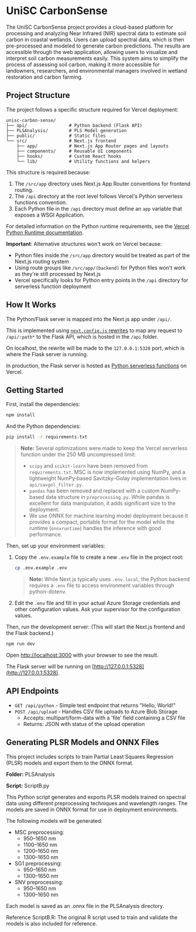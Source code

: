 # UniSC CarbonSense

The UniSC CarbonSense project provides a cloud-based platform for processing and analyzing Near Infrared (NIR) spectral data to estimate soil carbon in coastal wetlands. Users can upload spectral data, which is then pre-processed and modeled to generate carbon predictions. The results are accessible through the web application, allowing users to visualize and interpret soil carbon measurements easily. This system aims to simplify the process of assessing soil carbon, making it more accessible for landowners, researchers, and environmental managers involved in wetland restoration and carbon farming.

## Project Structure

The project follows a specific structure required for Vercel deployment:

```
unisc-carbon-sense/
├── api/                # Python backend (Flask API)
├── PLSAnalysis/        # PLS Model generation
├── public/             # Static files
└── src/                # Next.js frontend
    ├── app/            # Next.js App Router pages and layouts
    ├── components/     # Reusable UI components
    ├── hooks/          # Custom React hooks
    └── lib/            # Utility functions and helpers
```

This structure is required because:

1. The `/src/app` directory uses Next.js App Router conventions for frontend routing.
2. The `/api` directory at the root level follows Vercel's Python serverless functions convention.
3. Each Python file in the `/api` directory must define an `app` variable that exposes a WSGI Application.

For detailed information on the Python runtime requirements, see the [Vercel Python Runtime documentation](https://vercel.com/docs/functions/runtimes/python).

**Important**: Alternative structures won't work on Vercel because:

- Python files inside the `/src/app` directory would be treated as part of the Next.js routing system
- Using route groups like `/src/app/(backend)` for Python files won't work as they're still processed by Next.js
- Vercel specifically looks for Python entry points in the `/api` directory for serverless function deployment

## How It Works

The Python/Flask server is mapped into the Next.js app under `/api/`.

This is implemented using [`next.config.js` rewrites](https://github.com/vercel/examples/blob/main/python/nextjs-flask/next.config.js) to map any request to `/api/:path*` to the Flask API, which is hosted in the `/api` folder.

On localhost, the rewrite will be made to the `127.0.0.1:5328` port, which is where the Flask server is running.

In production, the Flask server is hosted as [Python serverless functions](https://vercel.com/docs/concepts/functions/serverless-functions/runtimes/python) on Vercel.

## Getting Started

First, install the dependencies:

```bash
npm install
```

And the Python dependencies:

```bash
pip install -r requirements.txt
```

> **Note:** Several optimizations were made to keep the Vercel serverless function under the 250 MB uncompressed limit:
>
> - `scipy` and `scikit-learn` have been removed from `requirements.txt`. MSC is now implemented using NumPy, and a lightweight NumPy‑based Savitzky–Golay implementation lives in `api/savgol_filter.py`.
> - `pandas` has been removed and replaced with a custom NumPy-based data structure in `preprocessing.py`. While pandas is excellent for data manipulation, it adds significant size to the deployment.
> - We use ONNX for machine learning model deployment because it provides a compact, portable format for the model while the runtime (`onnxruntime`) handles the inference with good performance.

Then, set up your environment variables:

1. Copy the `.env.example` file to create a new `.env` file in the project root:

   ```bash
   cp .env.example .env
   ```

   > **Note:** While Next.js typically uses `.env.local`, the Python backend requires a `.env` file to access environment variables through python-dotenv.

2. Edit the `.env` file and fill in your actual Azure Storage credentials and other configuration values. Ask your supervisor for the configuration values.

Then, run the development server:
(This will start the Next.js frontend and the Flask backend.)

```bash
npm run dev
```

Open [http://localhost:3000](http://localhost:3000) with your browser to see the result.

The Flask server will be running on [http://127.0.0.1:5328](http://127.0.0.1:5328).

## API Endpoints

- `GET /api/python` - Simple test endpoint that returns "Hello, World!"
- `POST /api/upload` - Handles CSV file uploads to Azure Blob Storage
  - Accepts: multipart/form-data with a 'file' field containing a CSV file
  - Returns: JSON with status of the upload operation

## Generating PLSR Models and ONNX Files

This project includes scripts to train Partial Least Squares Regression (PLSR) models and export them to the ONNX format.

**Folder:** PLSAnalysis

**Script:** ScriptB.py

This Python script generates and exports PLSR models trained on spectral data using different preprocessing techniques and wavelength ranges. The models are saved in ONNX format for use in deployment environments.

The following models will be generated:
- MSC preprocessing:
  - 950–1650 nm
  - 1100–1650 nm
  - 1200–1650 nm
  - 1300–1650 nm
- SG1 preprocessing:
  - 950–1650 nm
  - 1300–1650 nm
- SNV preprocessing:
  - 950–1650 nm
  - 1300–1650 nm

Each model is saved as an .onnx file in the PLSAnalysis directory.

Reference
ScriptB.R: The original R script used to train and validate the models is also included for reference.
 